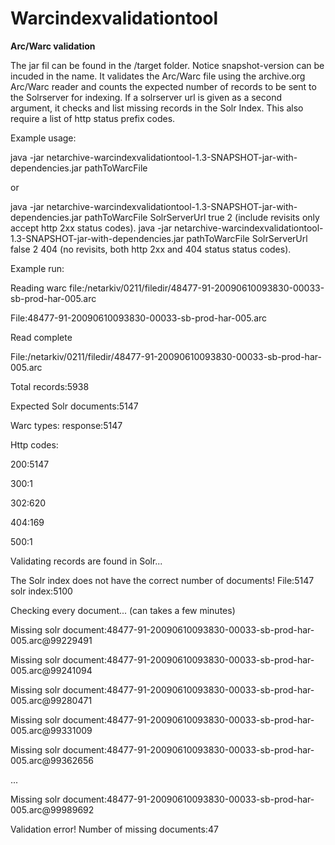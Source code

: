 Warcindexvalidationtool
==========

**Arc/Warc validation**

The jar fil can be found in the /target folder. Notice snapshot-version can be incuded in the name.
It validates the Arc/Warc file using the archive.org Arc/Warc reader and counts the expected number of records
to be sent to the Solrserver for indexing. 
If a solrserver url is given as a second argument, it checks and list missing records in the Solr Index. This also require a list of http status prefix codes. 


Example usage:

java -jar netarchive-warcindexvalidationtool-1.3-SNAPSHOT-jar-with-dependencies.jar pathToWarcFile

or

java -jar netarchive-warcindexvalidationtool-1.3-SNAPSHOT-jar-with-dependencies.jar pathToWarcFile SolrServerUrl true 2
(include revisits only accept http 2xx status codes).
java -jar netarchive-warcindexvalidationtool-1.3-SNAPSHOT-jar-with-dependencies.jar pathToWarcFile SolrServerUrl false 2 404
(no revisits, both http 2xx and 404 status status codes).


Example run:

Reading warc file:/netarkiv/0211/filedir/48477-91-20090610093830-00033-sb-prod-har-005.arc

File:48477-91-20090610093830-00033-sb-prod-har-005.arc

Read complete

File:/netarkiv/0211/filedir/48477-91-20090610093830-00033-sb-prod-har-005.arc

Total records:5938

Expected Solr documents:5147

Warc types:
  response:5147

Http codes:

  200:5147
  
  300:1
  
  302:620
  
  404:169
  
  500:1
  
Validating records are found in Solr...

The Solr index does not have the correct number of documents! File:5147 solr index:5100

Checking every document... (can takes a few minutes)

Missing solr document:48477-91-20090610093830-00033-sb-prod-har-005.arc@99229491 

Missing solr document:48477-91-20090610093830-00033-sb-prod-har-005.arc@99241094 

Missing solr document:48477-91-20090610093830-00033-sb-prod-har-005.arc@99280471

Missing solr document:48477-91-20090610093830-00033-sb-prod-har-005.arc@99331009

Missing solr document:48477-91-20090610093830-00033-sb-prod-har-005.arc@99362656

...

Missing solr document:48477-91-20090610093830-00033-sb-prod-har-005.arc@99989692

Validation error! Number of missing documents:47
